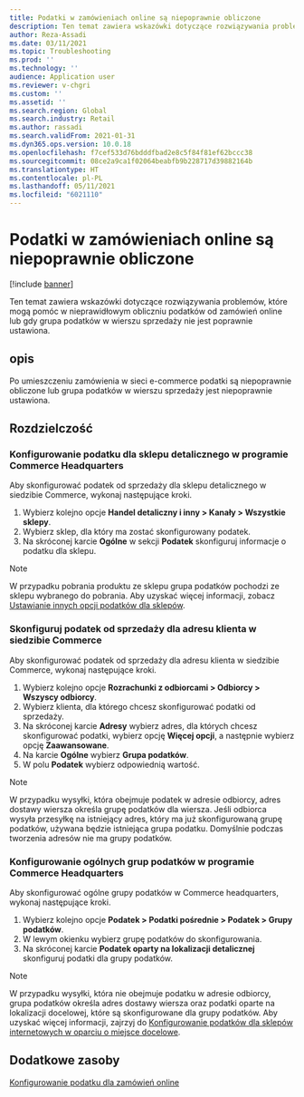 ```yaml
---
title: Podatki w zamówieniach online są niepoprawnie obliczone
description: Ten temat zawiera wskazówki dotyczące rozwiązywania problemów, które mogą pomóc w nieprawidłowym obliczniu podatków od zamówień online lub gdy grupa podatków w wierszu sprzedaży nie jest poprawnie ustawiona.
author: Reza-Assadi
ms.date: 03/11/2021
ms.topic: Troubleshooting
ms.prod: ''
ms.technology: ''
audience: Application user
ms.reviewer: v-chgri
ms.custom: ''
ms.assetid: ''
ms.search.region: Global
ms.search.industry: Retail
ms.author: rassadi
ms.search.validFrom: 2021-01-31
ms.dyn365.ops.version: 10.0.18
ms.openlocfilehash: f7cef533d76bdddfbad2e8c5f84f81ef62bccc38
ms.sourcegitcommit: 08ce2a9ca1f02064beabfb9b228717d39882164b
ms.translationtype: HT
ms.contentlocale: pl-PL
ms.lasthandoff: 05/11/2021
ms.locfileid: "6021110"
---
```

# <a name="taxes-on-online-orders-are-incorrectly-calculated"></a>Podatki w zamówieniach online są niepoprawnie obliczone

[!include [banner](../../includes/banner.md)]

Ten temat zawiera wskazówki dotyczące rozwiązywania problemów, które mogą pomóc w nieprawidłowym obliczniu podatków od zamówień online lub gdy grupa podatków w wierszu sprzedaży nie jest poprawnie ustawiona.

## <a name="description"></a>opis

Po umieszczeniu zamówienia w sieci e-commerce podatki są niepoprawnie obliczone lub grupa podatków w wierszu sprzedaży jest niepoprawnie ustawiona.

## <a name="resolution"></a>Rozdzielczość

### <a name="configure-the-sales-tax-for-a-retail-store-in-commerce-headquarters"></a>Konfigurowanie podatku dla sklepu detalicznego w programie Commerce Headquarters

Aby skonfigurować podatek od sprzedaży dla sklepu detalicznego w siedzibie Commerce, wykonaj następujące kroki.

1. Wybierz kolejno opcje **Handel detaliczny i inny \> Kanały \> Wszystkie sklepy**.
1. Wybierz sklep, dla który ma zostać skonfigurowany podatek.
1. Na skróconej karcie **Ogólne** w sekcji **Podatek** skonfiguruj informacje o podatku dla sklepu.

> [!NOTE]
> W przypadku pobrania produktu ze sklepu grupa podatków pochodzi ze sklepu wybranego do pobrania. Aby uzyskać więcej informacji, zobacz [Ustawianie innych opcji podatków dla sklepów](/dynamicsax-2012/appuser-itpro/set-other-tax-options-for-stores).

### <a name="configure-the-sales-tax-for-a-customers-address-in-commerce-headquarters"></a>Skonfiguruj podatek od sprzedaży dla adresu klienta w siedzibie Commerce

Aby skonfigurować podatek od sprzedaży dla adresu klienta w siedzibie Commerce, wykonaj następujące kroki.

1. Wybierz kolejno opcje **Rozrachunki z odbiorcami \> Odbiorcy \> Wszyscy odbiorcy**.
1. Wybierz klienta, dla którego chcesz skonfigurować podatki od sprzedaży.
1. Na skróconej karcie **Adresy** wybierz adres, dla których chcesz skonfigurować podatki, wybierz opcję **Więcej opcji**, a następnie wybierz opcję **Zaawansowane**.
1. Na karcie **Ogólne** wybierz **Grupa podatków**.
1. W polu **Podatek** wybierz odpowiednią wartość.

> [!NOTE]
> W przypadku wysyłki, która obejmuje podatek w adresie odbiorcy, adres dostawy wiersza określa grupę podatków dla wiersza. Jeśli odbiorca wysyła przesyłkę na istniejący adres, który ma już skonfigurowaną grupę podatków, używana będzie istniejąca grupa podatku. Domyślnie podczas tworzenia adresów nie ma grupy podatków.

### <a name="configure-general-sales-tax-groups-in-commerce-headquarters"></a>Konfigurowanie ogólnych grup podatków w programie Commerce Headquarters

Aby skonfigurować ogólne grupy podatków w Commerce headquarters, wykonaj następujące kroki.

1. Wybierz kolejno opcje **Podatek \> Podatki pośrednie \> Podatek \> Grupy podatków**.
1. W lewym okienku wybierz grupę podatków do skonfigurowania.
1. Na skróconej karcie **Podatek oparty na lokalizacji detalicznej** skonfiguruj podatki dla grupy podatków.

> [!NOTE]
> W przypadku wysyłki, która nie obejmuje podatku w adresie odbiorcy, grupa podatków określa adres dostawy wiersza oraz podatki oparte na lokalizacji docelowej, które są skonfigurowane dla grupy podatków. Aby uzyskać więcej informacji, zajrzyj do [Konfigurowanie podatków dla sklepów internetowych w oparciu o miejsce docelowe](/dynamicsax-2012/appuser-itpro/set-up-taxes-for-online-stores-based-on-destination).

## <a name="additional-resources"></a>Dodatkowe zasoby

[Konfigurowanie podatku dla zamówień online](../sales-tax-config.md)